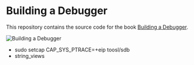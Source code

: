 # Building a Debugger

This repository contains the source code for the book [Building a Debugger](https://nostarch.com/building-a-debugger).

![Building a Debugger](https://nostarch.com/sites/default/files/styles/uc_product_full/public/BuildingDebugger_frontcover_0.png?itok=5cVcT894)


- sudo setcap CAP_SYS_PTRACE=+eip toosl/sdb
- string_views
